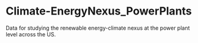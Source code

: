 # Climate-EnergyNexus_PowerPlants
Data for studying the renewable energy-climate nexus at the power plant level across the US.
